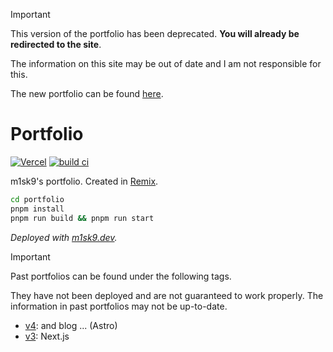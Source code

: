 > [!IMPORTANT]
>
> This version of the portfolio has been deprecated. **You will already be redirected to the site**.
> 
> The information on this site may be out of date and I am not responsible for this. 
>
> The new portfolio can be found [here](https://github.com/m1sk9/m1s.dev).

# Portfolio

[![Vercel](https://vercelbadge.vercel.app/api/m1sk9/portfolio)](https://m1sk9.dev)
[![build ci](https://github.com/m1sk9/portfolio/actions/workflows/build.yaml/badge.svg)](https://github.com/m1sk9/portfolio/actions/workflows/build.yaml)

m1sk9's portfolio. Created in [Remix](https://remix.run).

```sh
cd portfolio
pnpm install
pnpm run build && pnpm run start
```

*Deployed with [m1sk9.dev](https://m1sk9.dev).*

> [!IMPORTANT]
>
> Past portfolios can be found under the following tags.
>
> They have not been deployed and are not guaranteed to work properly. The information in past portfolios may not be up-to-date.
>
> - [v4](https://github.com/m1sk9/portfolio/tree/v4.7.2): and blog ... (Astro)
> - [v3](https://github.com/m1sk9/portfolio/tree/v3): Next.js
